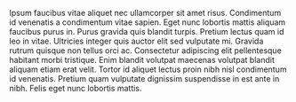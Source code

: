 Ipsum faucibus vitae aliquet nec ullamcorper sit amet risus. Condimentum id venenatis a condimentum vitae sapien. Eget nunc lobortis mattis aliquam faucibus purus in. Purus gravida quis blandit turpis. Pretium lectus quam id leo in vitae. Ultricies integer quis auctor elit sed vulputate mi. Gravida rutrum quisque non tellus orci ac. Consectetur adipiscing elit pellentesque habitant morbi tristique. Enim blandit volutpat maecenas volutpat blandit aliquam etiam erat velit. Tortor id aliquet lectus proin nibh nisl condimentum id venenatis. Pretium quam vulputate dignissim suspendisse in est ante in nibh. Felis eget nunc lobortis mattis.

